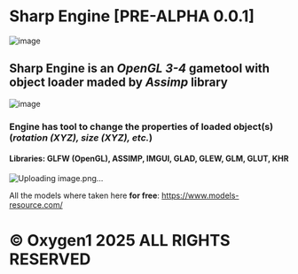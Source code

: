 # Sharp Engine [PRE-ALPHA 0.0.1]
![image](https://github.com/user-attachments/assets/e9a7f600-a4a6-492e-8caf-46b68649d966)

## **Sharp Engine** is an *OpenGL 3-4* gametool with object loader maded by *Assimp* library 

![image](https://github.com/user-attachments/assets/ed104acf-eca1-4a64-b5c6-77ccad72a207)

### Engine has tool to change the properties of loaded object(s) (*rotation (XYZ), size (XYZ), etc.*)
#### Libraries: GLFW (OpenGL), ASSIMP, IMGUI, GLAD, GLEW, GLM, GLUT, KHR

![Uploading image.png…]()

All the models where taken here **for free**: https://www.models-resource.com/

# © Oxygen1 2025 ALL RIGHTS RESERVED
